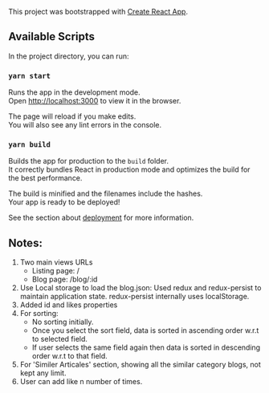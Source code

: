 This project was bootstrapped with [Create React App](https://github.com/facebook/create-react-app).

## Available Scripts

In the project directory, you can run:

### `yarn start`

Runs the app in the development mode.<br />
Open [http://localhost:3000](http://localhost:3000) to view it in the browser.

The page will reload if you make edits.<br />
You will also see any lint errors in the console.

### `yarn build`

Builds the app for production to the `build` folder.<br />
It correctly bundles React in production mode and optimizes the build for the best performance.

The build is minified and the filenames include the hashes.<br />
Your app is ready to be deployed!

See the section about [deployment](https://facebook.github.io/create-react-app/docs/deployment) for more information.

## Notes:
1.  Two main views URLs
    - Listing page:  /
    - Blog page: /blog/:id
2. Use Local storage to load the blog.json: Used redux and redux-persist to maintain application state. redux-persist internally uses localStorage. 
3. Added id and likes properties
4. For sorting: 
    - No sorting initially.
    - Once you select the sort field, data is sorted in ascending order w.r.t to selected field.
    - If user selects the same field again then data is sorted in descending order w.r.t to that field.
5. For 'Similer Articales' section, showing all the similar category blogs, not kept any limit.
6. User can add like n number of times.
